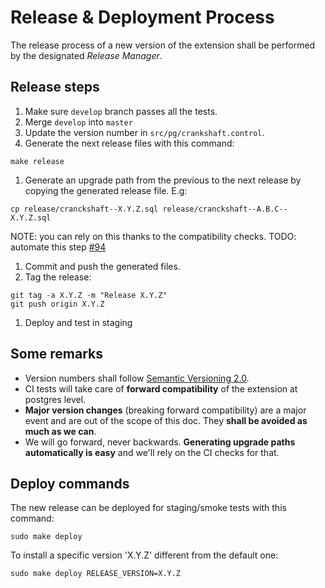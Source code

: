 # Release & Deployment Process

The release process of a new version of the extension
shall be performed by the designated *Release Manager*.

## Release steps
1. Make sure `develop` branch passes all the tests.
1. Merge `develop` into `master`
1. Update the version number in `src/pg/crankshaft.control`.
1. Generate the next release files with this command:
```shell
make release
```
1. Generate an upgrade path from the previous to the next release by copying the generated release file. E.g:
```shell
cp release/cranckshaft--X.Y.Z.sql release/cranckshaft--A.B.C--X.Y.Z.sql
```
NOTE: you can rely on this thanks to the compatibility checks. TODO: automate this step [#94](https://github.com/CartoDB/crankshaft/issues/94)
1. Commit and push the generated files.
1. Tag the release:
```
git tag -a X.Y.Z -m "Release X.Y.Z"
git push origin X.Y.Z
```
1. Deploy and test in staging


## Some remarks
* Version numbers shall follow [Semantic Versioning 2.0](http://semver.org/).
* CI tests will take care of **forward compatibility** of the extension at postgres level.
* **Major version changes** (breaking forward compatibility) are a major event and are out of the scope of this doc. They **shall be avoided as much as we can**.
* We will go forward, never backwards. **Generating upgrade paths automatically is easy** and we'll rely on the CI checks for that.

## Deploy commands

The new release can be deployed for staging/smoke tests with this command:
```shell
sudo make deploy
```

To install a specific version 'X.Y.Z' different from the default one:
```shell
sudo make deploy RELEASE_VERSION=X.Y.Z
```

